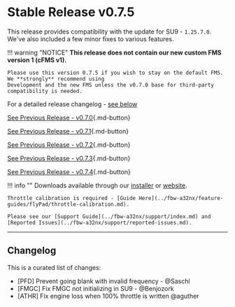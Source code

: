 # Stable Release v0.7.5

This release provides compatibility with the update for SU9 - `1.25.7.0`. We've also included a few minor fixes to 
various features.

!!! warning "NOTICE"
    **This release does not contain our new custom FMS version 1 (cFMS v1).**

    Please use this version 0.7.5 if you wish to stay on the default FMS. We **strongly** recommend using
    Development and the new FMS unless the v0.7.0 base for third-party compatibility is needed.

For a detailed release changelog - [see below](#changelog)

[See Previous Release - v0.7.0](v070.md){.md-button}

[See Previous Release - v0.7.1](v071.md){.md-button}

[See Previous Release - v0.7.2](v072.md){.md-button}

[See Previous Release - v0.7.3](v073.md){.md-button}

[See Previous Release - v0.7.4](v073.md){.md-button}

!!! info ""
    Downloads available through our [installer](../fbw-a32nx/installation.md) or [website](https://flybywiresim.com/a32nx/#download).

    Throttle calibration is required - [Guide Here](../fbw-a32nx/feature-guides/flyPad/throttle-calibration.md).

    Please see our [Support Guide](../fbw-a32nx/support/index.md) and [Reported Issues](../fbw-a32nx/support/reported-issues.md).

---

<!--Marketing info if required / photos-->

<link rel="stylesheet" href="/../stylesheets/release-notes.css">

## Changelog

This is a curated list of changes:

- [PFD] Prevent going blank with invalid frequency - @Saschl
- [FMGC] Fix FMGC not initializing in SU9 - @Benjozork
- [ATHR] Fix engine loss when 100% throttle is written @aguther 



